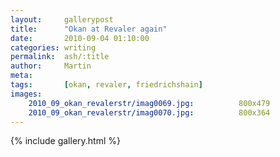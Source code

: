 ```yaml
---
layout:     gallerypost
title:      "Okan at Revaler again"
date:       2010-09-04 01:10:00
categories: writing
permalink:  ash/:title
author:     Martin
meta:       
tags:       [okan, revaler, friedrichshain]
images:
    2010_09_okan_revalerstr/imag0069.jpg:          800x479
    2010_09_okan_revalerstr/imag0070.jpg:          800x364
---
```


{% include gallery.html %}